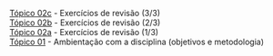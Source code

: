 [Tópico 02c](./topico-02c.md) - Exercícios de revisão (3/3)<br>
[Tópico 02b](./topico-02b.md) - Exercícios de revisão (2/3)<br>
[Tópico 02a](./topico-02a.md) - Exercícios de revisão (1/3)<br>
[Tópico 01](./topico-01.md) - Ambientação com a disciplina (objetivos e metodologia)<br>